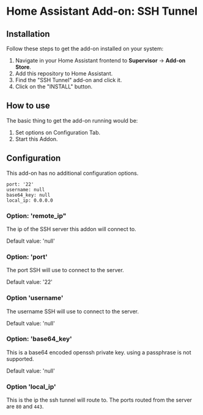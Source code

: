 # Home Assistant Add-on: SSH Tunnel

## Installation

Follow these steps to get the add-on installed on your system:

1. Navigate in your Home Assistant frontend to **Supervisor** -> **Add-on Store**.
2. Add this repository to Home Assistant.
3. Find the "SSH Tunnel" add-on and click it.
4. Click on the "INSTALL" button.

## How to use

The basic thing to get the add-on running would be:

1. Set options on Configuration Tab.
2. Start this Addon.

## Configuration

This add-on has no additional configuration options.

```remote_ip: 0.0.0.0
port: '22'
username: null
base64_key: null
local_ip: 0.0.0.0
```

### Option: 'remote_ip"

The ip of the SSH server this addon will connect to.

Default value: 'null'

### Option: 'port'

The port SSH will use to connect to the server.

Default value: '22'

### Option 'username'

The username SSH will use to connect to the server.

Default value: 'null'

### Option: 'base64_key'

This is a base64 encoded openssh private key. using a passphrase is not supported.

Default value: 'null'

### Option 'local_ip'

This is the ip the ssh tunnel will route to. The ports routed from the server are ```80``` and ```443```.